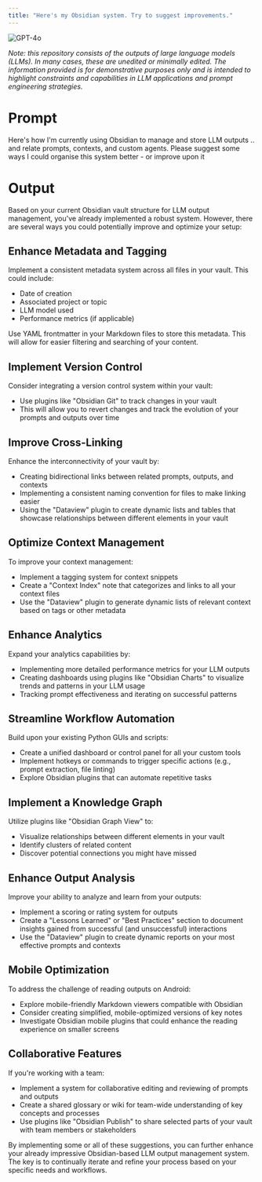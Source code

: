 ```yaml
---
title: "Here's my Obsidian system. Try to suggest improvements."
---
```

![GPT-4o](https://img.shields.io/badge/GPT--4o-3333FF?style=for-the-badge&logo=openai&logoColor=white)



*Note: this repository consists of the outputs of large language models (LLMs). In many cases, these are unedited or minimally edited. The information provided is for demonstrative purposes only and is intended to highlight constraints and capabilities in LLM applications and prompt engineering strategies.*


# Prompt
Here's how I'm currently using Obsidian to manage and store LLM outputs .. and relate prompts, contexts, and custom agents. Please suggest some ways I could organise this system better - or improve upon it

# Output

Based on your current Obsidian vault structure for LLM output management, you've already implemented a robust system. However, there are several ways you could potentially improve and optimize your setup:

## Enhance Metadata and Tagging

Implement a consistent metadata system across all files in your vault. This could include:

- Date of creation
- Associated project or topic
- LLM model used
- Performance metrics (if applicable)

Use YAML frontmatter in your Markdown files to store this metadata. This will allow for easier filtering and searching of your content.

## Implement Version Control

Consider integrating a version control system within your vault:

- Use plugins like "Obsidian Git" to track changes in your vault
- This will allow you to revert changes and track the evolution of your prompts and outputs over time

## Improve Cross-Linking

Enhance the interconnectivity of your vault by:

- Creating bidirectional links between related prompts, outputs, and contexts
- Implementing a consistent naming convention for files to make linking easier
- Using the "Dataview" plugin to create dynamic lists and tables that showcase relationships between different elements in your vault

## Optimize Context Management

To improve your context management:

- Implement a tagging system for context snippets
- Create a "Context Index" note that categorizes and links to all your context files
- Use the "Dataview" plugin to generate dynamic lists of relevant context based on tags or other metadata

## Enhance Analytics

Expand your analytics capabilities by:

- Implementing more detailed performance metrics for your LLM outputs
- Creating dashboards using plugins like "Obsidian Charts" to visualize trends and patterns in your LLM usage
- Tracking prompt effectiveness and iterating on successful patterns

## Streamline Workflow Automation

Build upon your existing Python GUIs and scripts:

- Create a unified dashboard or control panel for all your custom tools
- Implement hotkeys or commands to trigger specific actions (e.g., prompt extraction, file linting)
- Explore Obsidian plugins that can automate repetitive tasks

## Implement a Knowledge Graph

Utilize plugins like "Obsidian Graph View" to:

- Visualize relationships between different elements in your vault
- Identify clusters of related content
- Discover potential connections you might have missed

## Enhance Output Analysis

Improve your ability to analyze and learn from your outputs:

- Implement a scoring or rating system for outputs
- Create a "Lessons Learned" or "Best Practices" section to document insights gained from successful (and unsuccessful) interactions
- Use the "Dataview" plugin to create dynamic reports on your most effective prompts and contexts

## Mobile Optimization

To address the challenge of reading outputs on Android:

- Explore mobile-friendly Markdown viewers compatible with Obsidian
- Consider creating simplified, mobile-optimized versions of key notes
- Investigate Obsidian mobile plugins that could enhance the reading experience on smaller screens

## Collaborative Features

If you're working with a team:

- Implement a system for collaborative editing and reviewing of prompts and outputs
- Create a shared glossary or wiki for team-wide understanding of key concepts and processes
- Use plugins like "Obsidian Publish" to share selected parts of your vault with team members or stakeholders

By implementing some or all of these suggestions, you can further enhance your already impressive Obsidian-based LLM output management system. The key is to continually iterate and refine your process based on your specific needs and workflows.

 